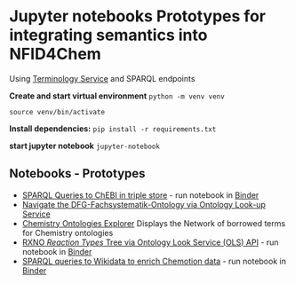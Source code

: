 # Jupyter notebooks Prototypes for integrating semantics into NFID4Chem

Using [Terminology Service](https://terminology.nfdi4chem.de/ts/index) and SPARQL endpoints


**Create and start virtual environment**
`python -m venv venv`

`source venv/bin/activate`

**Install dependencies:**
`pip install -r requirements.txt`

**start jupyter notebook**
`jupyter-notebook`

## Notebooks - Prototypes
* [SPARQL Queries to ChEBI in triple store](Chebi_SPARQL.ipynb) - run notebook in [Binder](https://mybinder.org/v2/gh/NFDI4Chem/Semantics-Prototypes/master?urlpath=https%3A%2F%2Fgithub.com%2FNFDI4Chem%2FSemantics-Prototypes%2Fblob%2Fmain%2FChebi_SPARQL.ipynb)
* [Navigate the DFG-Fachsystematik-Ontology via Ontology Look-up Service](DFGFO-OLS.ipynb)
* [Chemistry Ontologies Explorer](ontologies_explorer.ipynb) Displays the Network of borrowed terms for Chemistry ontologies 
* [RXNO *Reaction Types* Tree via Ontology Look Service (OLS) API](RXNO-Reactions-OLSAPI.ipynb) - run notebook in [Binder](https://mybinder.org/v2/gh/NFDI4Chem/Sematics-in-Chemotion-Prototypes/HEAD?filepath=RXNO-Reactions-OLSAPI.ipynb)
* [SPARQL queries to Wikidata to enrich Chemotion data](chemotion-query-wikidata.ipynb) - run notebook in [Binder](https://mybinder.org/v2/gh/NFDI4Chem/Sematics-in-Chemotion-Prototypes/HEAD?filepath=chemotion-query-wikidata.ipynb)

